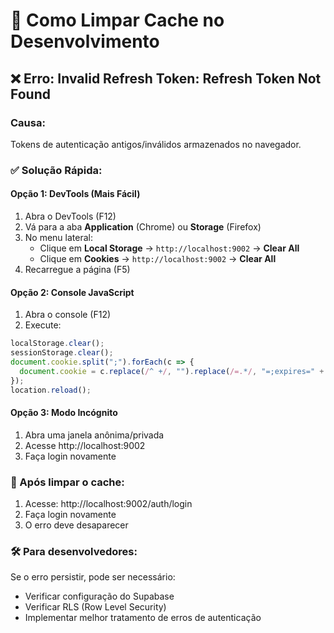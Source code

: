 # 🧹 Como Limpar Cache no Desenvolvimento

## ❌ Erro: Invalid Refresh Token: Refresh Token Not Found

### **Causa:**
Tokens de autenticação antigos/inválidos armazenados no navegador.

### **✅ Solução Rápida:**

#### **Opção 1: DevTools (Mais Fácil)**
1. Abra o DevTools (F12)
2. Vá para a aba **Application** (Chrome) ou **Storage** (Firefox)
3. No menu lateral:
   - Clique em **Local Storage** → `http://localhost:9002` → **Clear All**
   - Clique em **Cookies** → `http://localhost:9002` → **Clear All**
4. Recarregue a página (F5)

#### **Opção 2: Console JavaScript**
1. Abra o console (F12)
2. Execute:
```javascript
localStorage.clear();
sessionStorage.clear();
document.cookie.split(";").forEach(c => {
  document.cookie = c.replace(/^ +/, "").replace(/=.*/, "=;expires=" + new Date().toUTCString() + ";path=/");
});
location.reload();
```

#### **Opção 3: Modo Incógnito**
1. Abra uma janela anônima/privada
2. Acesse http://localhost:9002
3. Faça login novamente

### **🔄 Após limpar o cache:**
1. Acesse: http://localhost:9002/auth/login
2. Faça login novamente
3. O erro deve desaparecer

### **🛠️ Para desenvolvedores:**
Se o erro persistir, pode ser necessário:
- Verificar configuração do Supabase
- Verificar RLS (Row Level Security)
- Implementar melhor tratamento de erros de autenticação

